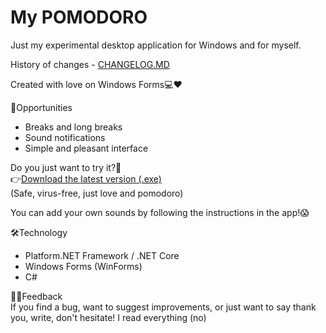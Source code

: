 # My POMODORO
Just my experimental desktop application for Windows and for myself.

History of changes - [CHANGELOG.MD](https://github.com/VenitIterum/my-pomodoro/blob/main/CHANGELOG.md)

Created with love on Windows Forms💻❤️

🍅Opportunities
- Breaks and long breaks
- Sound notifications
- Simple and pleasant interface

Do you just want to try it?💾  
👉[Download the latest version (.exe)](https://github.com/VenitIterum/my-pomodoro/releases/latest)  
(Safe, virus-free, just love and pomodoro)  

You can add your own sounds by following the instructions in the app!😱  

🛠Technology
- Platform.NET Framework / .NET Core
- Windows Forms (WinForms)
- C#

🤝😊Feedback  
If you find a bug, want to suggest improvements, or just want to say thank you, write, don't hesitate!
I read everything (no)